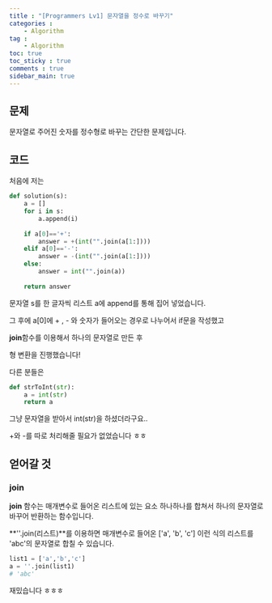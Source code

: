 ```yaml
---
title : "[Programmers Lv1] 문자열을 정수로 바꾸기"
categories :
    - Algorithm
tag :
    - Algorithm
toc: true
toc_sticky : true
comments : true
sidebar_main: true
---
```


## 문제











문자열로 주어진 숫자를 정수형로 바꾸는 간단한 문제입니다.



## 코드

처음에 저는

```python
def solution(s):
    a = []
    for i in s:
        a.append(i)
        
    if a[0]=='+':
        answer = +(int("".join(a[1:])))
    elif a[0]=='-':
        answer = -(int("".join(a[1:])))
    else: 
        answer = int("".join(a))
        
    return answer
```

문자열 s를 한 글자씩 리스트 a에 append를 통해 집어 넣었습니다.

그 후에 a[0]에 + , - 와 숫자가 들어오는 경우로 나누어서 if문을 작성했고

**join**함수를 이용해서 하나의 문자열로 만든 후

형 변환을 진행했습니다!

다른 분들은

```py
def strToInt(str):
  	a = int(str)
    return a
```



그냥 문자열을 받아서 int(str)을 하셨더라구요..

+와 -를 따로 처리해줄 필요가 없었습니다 ㅎㅎ





## 얻어갈 것

### join

**join** 함수는 매개변수로 들어온 리스트에 있는 요소 하나하나를 합쳐서 하나의 문자열로 바꾸어 반환하는 함수입니다.

**''.join(리스트)**를 이용하면 매개변수로 들어온 ['a', 'b', 'c'] 이런 식의 리스트를 'abc'의 문자열로 합칠 수 있습니다.

```python
list1 = ['a','b','c']
a = ''.join(list1)
# 'abc'
```



재밌습니다 ㅎㅎㅎ

